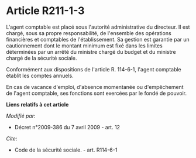 # Article R211-1-3

L'agent comptable est placé sous l'autorité administrative du directeur. Il est chargé, sous sa propre responsabilité, de
l'ensemble des opérations financières et comptables de l'établissement. Sa gestion est garantie par un cautionnement dont le
montant minimum est fixé dans les limites déterminées par un arrêté du ministre chargé du budget et du ministre chargé de la
sécurité sociale. 

Conformément aux dispositions de l'article R. 114-6-1, l'agent comptable établit les comptes annuels. 

En cas de vacance d'emploi, d'absence momentanée ou d'empêchement de l'agent comptable, ses fonctions sont exercées par le
fondé de pouvoir.

**Liens relatifs à cet article**

_Modifié par_:

  - Décret n°2009-386 du 7 avril 2009 - art. 12

_Cite_:

  - Code de la sécurité sociale. - art. R114-6-1
